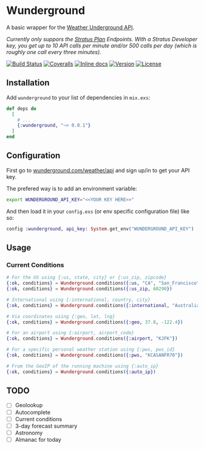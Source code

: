 # Wunderground

A basic wrapper for the [Weather Underground API](https://www.wunderground.com/weather/api/d/docs).

*Currently only suppors the [Stratus Plan](https://www.wunderground.com/weather/api/d/pricing.html) Endpoints.*
*With a Stratus Developer key, you get up to 10 API calls per minute and/or 500 calls per day (which is roughly one call every three minutes).*

[![Build Status](https://travis-ci.org/optikfluffel/wunderground.svg?branch=master)](https://travis-ci.org/optikfluffel/wunderground)
[![Coveralls](https://img.shields.io/coveralls/optikfluffel/wunderground.svg)](https://coveralls.io/github/optikfluffel/wunderground)
[![Inline docs](http://inch-ci.org/github/optikfluffel/wunderground.svg)](http://inch-ci.org/github/optikfluffel/wunderground)
[![Version](http://img.shields.io/hexpm/v/wunderground.svg?style=flat)](https://hex.pm/packages/wunderground)
[![License](https://img.shields.io/hexpm/l/wunderground.svg?style=flat)](https://unlicense.org)

## Installation

Add `wunderground` to your list of dependencies in `mix.exs`:

```elixir
def deps do
  [
    # ...
    {:wunderground, "~> 0.0.1"}
  ]
end
```

## Configuration

First go to [wunderground.com/weather/api](https://www.wunderground.com/weather/api/)
and sign up/in to get your API key.

The prefered way is to add an environment variable:

```sh
export WUNDERGROUND_API_KEY="<<YOUR KEY HERE>>"
```

And then load it in your `config.exs` (or env specific configuration file) like so:

```elixir
config :wunderground, api_key: System.get_env("WUNDERGROUND_API_KEY")
```

## Usage

### Current Conditions

```elixir
# For the US using {:us, state, city} or {:us_zip, zipcode}
{:ok, conditions} = Wunderground.conditions({:us, "CA", "San_Francisco"})
{:ok, conditions} = Wunderground.conditions({:us_zip, 60290})

# International using {:international, country, city}
{:ok, conditions} = Wunderground.conditions({:international, "Australia", "Sydney"})

# Via coordinates using {:geo, lat, lng}
{:ok, conditions} = Wunderground.conditions({:geo, 37.8, -122.4})

# For an airport using {:airport, airport_code}
{:ok, conditions} = Wunderground.conditions({:airport, "KJFK"})

# For a specific personal weather station using {:pws, pws_id}
{:ok, conditions} = Wunderground.conditions({:pws, "KCASANFR70"})

# From the GeoIP of the running machine using {:auto_ip}
{:ok, conditions} = Wunderground.conditions({:auto_ip})
```

## TODO

-   [ ] Geolookup
-   [ ] Autocomplete
-   [ ] Current conditions
-   [ ] 3-day forecast summary
-   [ ] Astronomy
-   [ ] Almanac for today
